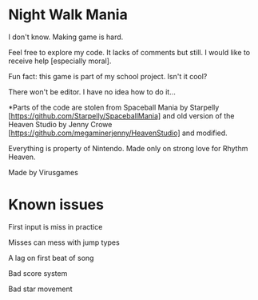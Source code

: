 # Night Walk Mania
I don't know. Making game is hard.

Feel free to explore my code. It lacks of comments but still. I would like to receive help [especially moral].

Fun fact: this game is part of my school project. Isn't it cool?

There won't be editor. I have no idea how to do it...

*Parts of the code are stolen from Spaceball Mania by Starpelly [https://github.com/Starpelly/SpaceballMania] and old version of the Heaven Studio by Jenny Crowe [https://github.com/megaminerjenny/HeavenStudio] and modified.

Everything is property of Nintendo. Made only on strong love for Rhythm Heaven.

Made by Virusgames

# Known issues
First input is miss in practice

Misses can mess with jump types

A lag on first beat of song

Bad score system

Bad star movement
